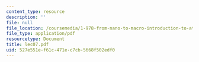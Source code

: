 ```yaml
---
content_type: resource
description: ''
file: null
file_location: /coursemedia/1-978-from-nano-to-macro-introduction-to-atomistic-modeling-techniques-january-iap-2007/527e551ef61c471ec7cb5668f502edf0_lec07.pdf
file_type: application/pdf
resourcetype: Document
title: lec07.pdf
uid: 527e551e-f61c-471e-c7cb-5668f502edf0
---
```

